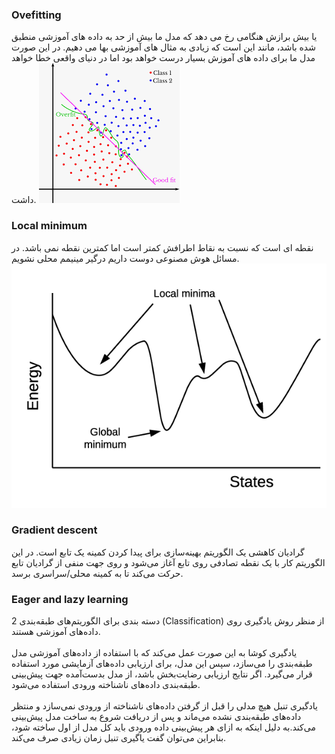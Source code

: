 ### Ovefitting
یا بیش برازش هنگامی رخ می دهد که مدل ما بیش از حد به داده های آموزشی منطبق شده باشد، مانند این است که زیادی به مثال های آموزشی بها می دهیم. در این صورت مدل ما برای داده های آموزش بسیار درست خواهد بود اما در دنیای واقعی خطا خواهد داشت.
![](1.png)

### Local minimum
نقطه ای است که نسبت به نقاط اطرافش کمتر است اما کمترین نقطه نمی باشد. در مسائل هوش مصنوعی دوست داریم درگیر مینیمم محلی نشویم.
![](2.png)

### Gradient descent
گرادیان کاهشی یک الگوریتم بهینه‌سازی برای پیدا کردن کمینه یک تابع است. در این الگوریتم کار با یک نقطه تصادفی روی تابع آغاز می‌شود و روی جهت منفی از گرادیان تابع حرکت می‌کند تا به کمینه محلی/سراسری برسد.

### Eager and lazy learning
2 دسته بندی برای الگوریتم‌های طبقه‌بندی (Classification) از منظر روش یادگیری روی داده‌های آموزشی هستند.
<br><br>
یادگیری کوشا به این صورت عمل می‌کند که با استفاده از داده‌های آموزشی مدل طبقه‌بندی را می‌سازد، سپس این مدل، برای ارزیابی داده‌های آزمایشی مورد استفاده قرار می‌گیرد. اگر نتایج ارزیابی رضایت‌بخش باشد، از مدل بدست‌آمده جهت پیش‌بینی طبقه‌بندی داده‌های ناشناخته ورودی استفاده می‌شود.
<br><br>
یادگیری تنبل هیچ مدلی را قبل از گرفتن داده‌های ناشناخته از ورودی نمی‌سازد و منتظر داده‌های طبقه‌بندی نشده می‌ماند و پس از دریافت شروع به ساخت مدل پیش‌بینی می‌کند.به دلیل اینکه به ازای هر پیش‌بینی داده ورودی باید کل مدل از اول ساخته شود، بنابراین می‌توان گفت یاگیری تنبل زمان زیادی صرف می‌کند.
